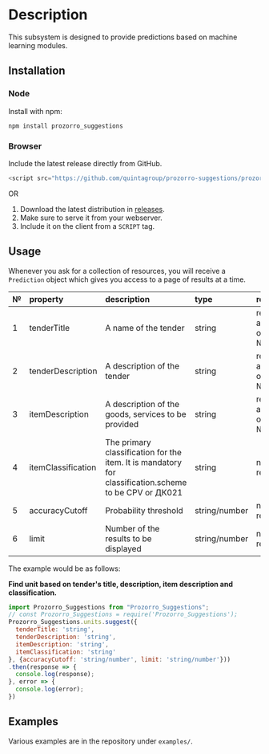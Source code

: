 # Description 

This subsystem is designed to provide predictions based on machine learning modules.

## Installation

### Node

Install with npm:


`npm install prozorro_suggestions`

### Browser

Include the latest release directly from GitHub.

```js
<script src="https://github.com/quintagroup/prozorro-suggestions/prozorro_suggestions.min.js"></script>
```

OR

1. Download the latest distribution in [releases](https://github.com/quintagroup/prozorro-suggestions/releases).
2. Make sure to serve it from your webserver.
3. Include it on the client from a `SCRIPT` tag.


## Usage

Whenever you ask for a collection of resources, you will receive a `Prediction` object which gives you access to a page of results at a time.

|№|property|description|type|required|default|
|:-|:-|:-|:-|:-|:-|
|1|tenderTitle|A name of the tender|string|required at least one of № 1-3|' '|
|2|tenderDescription|A description of the tender|string|required at least one of № 1-3|' '|
|3|itemDescription|A description of the goods, services to be provided|string|required at least one of № 1-3|' '|
|4|itemClassification|The primary classification for the item. It is mandatory for classification.scheme to be CPV or ДК021|string|not required|' '|
|5|accuracyCutoff|Probability threshold|string/number|not required |0.1|
|6|limit|Number of the results to be displayed|string/number|not required |5|

The example would be as follows:

**Find unit based on tender's title, description, item description and classification.**
```js
import Prozorro_Suggestions from "Prozorro_Suggestions";
// const Prozorro_Suggestions = require('Prozorro_Suggestions');
Prozorro_Suggestions.units.suggest({
  tenderTitle: 'string',
  tenderDescription: 'string',
  itemDescription: 'string',
  itemClassification: 'string'
}, {accuracyCutoff: 'string/number', limit: 'string/number'}))
.then(response => {
  console.log(response);
}, error => {
  console.log(error);
})
```

## Examples

Various examples are in the repository under `examples/`.


